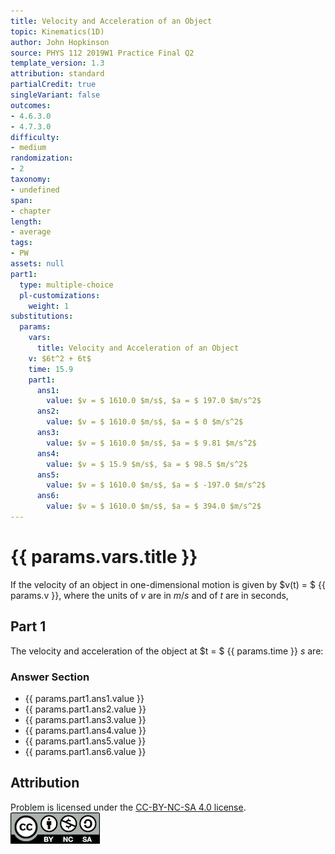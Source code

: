```yaml
---
title: Velocity and Acceleration of an Object
topic: Kinematics(1D)
author: John Hopkinson
source: PHYS 112 2019W1 Practice Final Q2
template_version: 1.3
attribution: standard
partialCredit: true
singleVariant: false
outcomes:
- 4.6.3.0
- 4.7.3.0
difficulty:
- medium
randomization:
- 2
taxonomy:
- undefined
span:
- chapter
length:
- average
tags:
- PW
assets: null
part1:
  type: multiple-choice
  pl-customizations:
    weight: 1
substitutions:
  params:
    vars:
      title: Velocity and Acceleration of an Object
    v: $6t^2 + 6t$
    time: 15.9
    part1:
      ans1:
        value: $v = $ 1610.0 $m/s$, $a = $ 197.0 $m/s^2$
      ans2:
        value: $v = $ 1610.0 $m/s$, $a = $ 0 $m/s^2$
      ans3:
        value: $v = $ 1610.0 $m/s$, $a = $ 9.81 $m/s^2$
      ans4:
        value: $v = $ 15.9 $m/s$, $a = $ 98.5 $m/s^2$
      ans5:
        value: $v = $ 1610.0 $m/s$, $a = $ -197.0 $m/s^2$
      ans6:
        value: $v = $ 1610.0 $m/s$, $a = $ 394.0 $m/s^2$
---
```

# {{ params.vars.title }}
If the velocity of an object in one-dimensional motion is given by $v(t) = $ {{ params.v }}, where the units of $v$ are in $m/s$ and of $t$ are in seconds,

## Part 1

The velocity and acceleration of the object at $t = $ {{ params.time }} $s$ are:

### Answer Section

- {{ params.part1.ans1.value }}
- {{ params.part1.ans2.value }}
- {{ params.part1.ans3.value }}
- {{ params.part1.ans4.value }}
- {{ params.part1.ans5.value }}
- {{ params.part1.ans6.value }}

## Attribution

Problem is licensed under the [CC-BY-NC-SA 4.0 license](https://creativecommons.org/licenses/by-nc-sa/4.0/).<br> ![The Creative Commons 4.0 license requiring attribution-BY, non-commercial-NC, and share-alike-SA license.](https://raw.githubusercontent.com/firasm/bits/master/by-nc-sa.png)